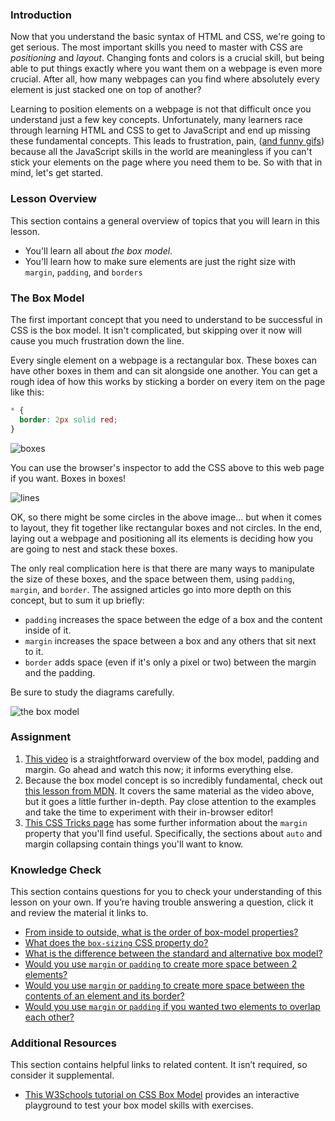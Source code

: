 ### Introduction

Now that you understand the basic syntax of HTML and CSS, we're going to get serious. The most important skills you need to master with CSS are _positioning_ and _layout_. Changing fonts and colors is a crucial skill, but being able to put things exactly where you want them on a webpage is even more crucial. After all, how many webpages can you find where absolutely every element is just stacked one on top of another?

Learning to position elements on a webpage is not that difficult once you understand just a few key concepts. Unfortunately, many learners race through learning HTML and CSS to get to JavaScript and end up missing these fundamental concepts. This leads to frustration, pain, ([and funny gifs](https://giphy.com/gifs/css-13FrpeVH09Zrb2)) because all the JavaScript skills in the world are meaningless if you can't stick your elements on the page where you need them to be. So with that in mind, let's get started.

### Lesson Overview

This section contains a general overview of topics that you will learn in this lesson.

*   You'll learn all about _the box model_.
*   You'll learn how to make sure elements are just the right size with `margin`, `padding`, and `borders`

### The Box Model

The first important concept that you need to understand to be successful in CSS is the box model. It isn't complicated, but skipping over it now will cause you much frustration down the line.

Every single element on a webpage is a rectangular box. These boxes can have other boxes in them and can sit alongside one another. You can get a rough idea of how this works by sticking a border on every item on the page like this:

~~~css
* {
  border: 2px solid red;
}
~~~

![boxes](https://cdn.statically.io/gh/TheOdinProject/curriculum/main/foundations/html_css/the-box-model/imgs/boxes.png)

You can use the browser's inspector to add the CSS above to this web page if you want. Boxes in boxes!

![lines](https://cdn.statically.io/gh/TheOdinProject/curriculum/main/foundations/html_css/the-box-model/imgs/odin-lined.png)

OK, so there might be some circles in the above image... but when it comes to layout, they fit together like rectangular boxes and not circles. In the end, laying out a webpage and positioning all its elements is deciding how you are going to nest and stack these boxes.

The only real complication here is that there are many ways to manipulate the size of these boxes, and the space between them, using `padding`, `margin`, and `border`. The assigned articles go into more depth on this concept, but to sum it up briefly: 

*   `padding` increases the space between the edge of a box and the content inside of it. 
*   `margin` increases the space between a box and any others that sit next to it. 
*   `border` adds space (even if it's only a pixel or two) between the margin and the padding. 

Be sure to study the diagrams carefully.

![the box model](https://cdn.statically.io/gh/TheOdinProject/curriculum/main/foundations/html_css/the-box-model/imgs/box-model.png)

### Assignment

<div class="lesson-content__panel" markdown="1">

1. [This video](https://www.youtube.com/watch?v=rIO5326FgPE) is a straightforward overview of the box model, padding and margin. Go ahead and watch this now; it informs everything else.
2. Because the box model concept is so incredibly fundamental, check out [this lesson from MDN](https://developer.mozilla.org/en-US/docs/Learn/CSS/Building_blocks/The_box_model). It covers the same material as the video above, but it goes a little further in-depth. Pay close attention to the examples and take the time to experiment with their in-browser editor!
3. [This CSS Tricks page](https://css-tricks.com/almanac/properties/m/margin/) has some further information about the `margin` property that you'll find useful. Specifically, the sections about `auto` and margin collapsing contain things you'll want to know.

</div>

### Knowledge Check

This section contains questions for you to check your understanding of this lesson on your own. If you’re having trouble answering a question, click it and review the material it links to.

*   <a class='knowledge-check-link' href='#the-box-model'>From inside to outside, what is the order of box-model properties?</a>
*   <a class='knowledge-check-link' href='https://developer.mozilla.org/en-US/docs/Learn/CSS/Building_blocks/The_box_model#the_alternative_css_box_model'>What does the `box-sizing` CSS property do?</a>
*   <a class='knowledge-check-link' href='https://developer.mozilla.org/en-US/docs/Learn/CSS/Building_blocks/The_box_model#the_alternative_css_box_model'>What is the difference between the standard and alternative box model?</a>
*   <a class='knowledge-check-link' href='https://developer.mozilla.org/en-US/docs/Learn/CSS/Building_blocks/The_box_model#margins_padding_and_borders'>Would you use `margin` or `padding` to create more space between 2 elements?</a>
*   <a class='knowledge-check-link' href='https://developer.mozilla.org/en-US/docs/Learn/CSS/Building_blocks/The_box_model#margins_padding_and_borders'>Would you use `margin` or `padding` to create more space between the contents of an element and its border?</a>
*   <a class='knowledge-check-link' href='https://developer.mozilla.org/en-US/docs/Learn/CSS/Building_blocks/The_box_model#margins_padding_and_borders'>Would you use `margin` or `padding` if you wanted two elements to overlap each other?</a>

### Additional Resources

This section contains helpful links to related content. It isn’t required, so consider it supplemental.

*   [This W3Schools tutorial on CSS Box Model](https://www.w3schools.com/css/css_boxmodel.asp) provides an interactive playground to test your box model skills with exercises.

